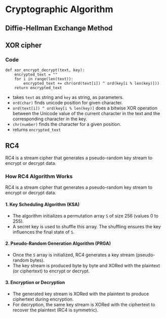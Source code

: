 # Cryptographic Algorithm

## Diffie-Hellman Exchange Method

## XOR cipher

### Code

```
def xor_encrypt_decrypt(text, key):
    encrypted_text = ""
    for i in range(len(text)):
        encrypted_text += chr(ord(text[i]) ^ ord(key[i % len(key)]))
    return encrypted_text
```

- takes `text` as string and `key` as string, as parameters.
- `ord(char)` finds unicode position for given character.
- `ord(text[i]) ^ ord(key[i % len(key)]` does a bitwise XOR operation between the Unicode value of the current character in the text and the corresponding character in the key.
- `chr(number)` finds the character for a given position.
- returns `encrypted_text`

## RC4

RC4 is a stream cipher that generates a pseudo-random key stream to encrypt or decrypt data.

### How RC4 Algorithm Works

RC4 is a stream cipher that generates a pseudo-random key stream to encrypt or decrypt data. 

#### 1. **Key Scheduling Algorithm (KSA)**
- The algorithm initializes a permutation array `S` of size 256 (values 0 to 255).
- A secret key is used to shuffle this array. The shuffling ensures the key influences the final state of `S`.

#### 2. **Pseudo-Random Generation Algorithm (PRGA)**
- Once the `S` array is initialized, RC4 generates a key stream (pseudo-random bytes).
- The key stream is produced byte by byte and XORed with the plaintext (or ciphertext) to encrypt or decrypt.

#### 3. **Encryption or Decryption**
- The generated key stream is XORed with the plaintext to produce ciphertext during encryption.
- For decryption, the same key stream is XORed with the ciphertext to recover the plaintext (RC4 is symmetric).

